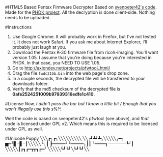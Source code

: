 #HTML5 Based Pentax Firmware Decrypter
Based on [svenpeter42's code](https://github.com/svenpeter42/pfwtool). Made for the [PHDK project](http://www.pentaxforums.com/forums/6-pentax-dslr-discussion/250555-resurrecting-pentax-firmware-hacking.html). All the decryption is done client-side. Nothing needs to be uploaded.

#Instructions
1. Use Google Chrome. It will probably work in Firefox, but I've not tested it. It does not work Safari. If you ask me about Internet Explorer, I'll probably just laugh at you.
2. Download the Pentax K-30 firmware file from ricoh-imaging. You'll want version 1.05. I assume that you're doing because you're interested in PHDK. In that case, you NEED TO USE 1.05.
3. Go to http://axiondev.net/projects/pfwtool_html/
4.  Drag the file `fwdc215b.bin` into the web page's drop zone.
5. In a couple seconds, the decrypted file will be transferred to your downloads folder.
6. Verify that the md5 checksum of the decrypted file is **0afe2524251009b97639316edfe1c410**.

#License
*Now, I didn't pass the bar but I know a little bit / Enough that you won't illegally use this s%!^.*

Well the code is based on svenpeter42's pfwtool (see above), and *that* code is licensed under GPL v2. Which means this is required to be licensed under GPL as well.

#Unicode Puppy
    ╲╲╲┏╮┏╮╲╲╲╲╲╲╲╲╲
    ╲╲╭┛┻┛┻╮╲╲╲╲╲╭━╮
    ▅━╯▋┈▋┈┃╲╲╲╲╲╰╮┃
    ┣━━━━━╯╰━━━━━╮┃┃
    ╰━━━━┓┈┈┈┈┈┈┈┗╯┃
    ╲╲╲╲╲┃┏┓┏━┳┳┓┏━╯
    ╲╲╲╲╲┗┛┗┛╲┗┛┗┛╲╲ 
